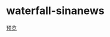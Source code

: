 # waterfall-sinanews
[预览](https://x1059455449.github.io/waterfall-sinanews/waterfall-sinanews.html)
